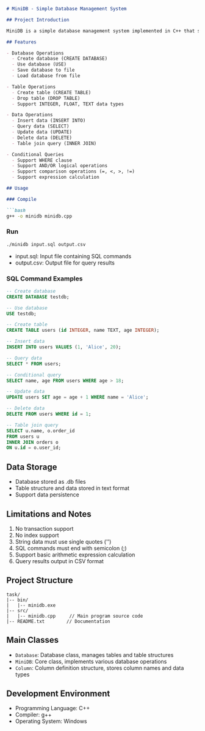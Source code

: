 ```markdown
# MiniDB - Simple Database Management System

## Project Introduction

MiniDB is a simple database management system implemented in C++ that supports basic SQL operations, including creating databases, creating tables, inserting data, querying data, updating data and deleting data.

## Features

- Database Operations
  - Create database (CREATE DATABASE)
  - Use database (USE)
  - Save database to file
  - Load database from file

- Table Operations
  - Create table (CREATE TABLE) 
  - Drop table (DROP TABLE)
  - Support INTEGER, FLOAT, TEXT data types

- Data Operations
  - Insert data (INSERT INTO)
  - Query data (SELECT)
  - Update data (UPDATE)
  - Delete data (DELETE)
  - Table join query (INNER JOIN)

- Conditional Queries
  - Support WHERE clause
  - Support AND/OR logical operations
  - Support comparison operations (=, <, >, !=)
  - Support expression calculation

## Usage

### Compile

```bash
g++ -o minidb minidb.cpp
```

### Run

```bash
./minidb input.sql output.csv
```

- input.sql: Input file containing SQL commands
- output.csv: Output file for query results

### SQL Command Examples

```sql
-- Create database
CREATE DATABASE testdb;

-- Use database
USE testdb;

-- Create table
CREATE TABLE users (id INTEGER, name TEXT, age INTEGER);

-- Insert data
INSERT INTO users VALUES (1, 'Alice', 20);

-- Query data
SELECT * FROM users;

-- Conditional query
SELECT name, age FROM users WHERE age > 18;

-- Update data
UPDATE users SET age = age + 1 WHERE name = 'Alice';

-- Delete data
DELETE FROM users WHERE id = 1;

-- Table join query
SELECT u.name, o.order_id 
FROM users u 
INNER JOIN orders o 
ON u.id = o.user_id;
```

## Data Storage

- Database stored as .db files
- Table structure and data stored in text format
- Support data persistence

## Limitations and Notes

1. No transaction support
2. No index support
3. String data must use single quotes ('')
4. SQL commands must end with semicolon (;)
5. Support basic arithmetic expression calculation
6. Query results output in CSV format

## Project Structure

```
task/
|-- bin/
|   |-- minidb.exe       
|-- src/
|   |-- minidb.cpp     // Main program source code
|-- README.txt        // Documentation
```

## Main Classes

- `Database`: Database class, manages tables and table structures
- `MiniDB`: Core class, implements various database operations
- `Column`: Column definition structure, stores column names and data types

## Development Environment

- Programming Language: C++
- Compiler: g++
- Operating System: Windows
